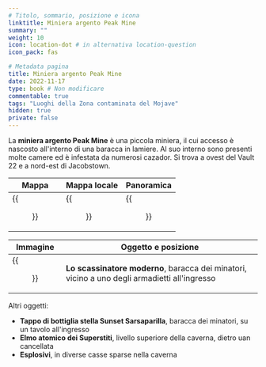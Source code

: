 ```yaml
---
# Titolo, sommario, posizione e icona
linktitle: Miniera argento Peak Mine
summary: ""
weight: 10
icon: location-dot # in alternativa location-question
icon_pack: fas

# Metadata pagina
title: Miniera argento Peak Mine
date: 2022-11-17
type: book # Non modificare
commentable: true
tags: "Luoghi della Zona contaminata del Mojave"
hidden: true
private: false
---
```


<div class="fnv">

La **miniera argento Peak Mine** è una piccola miniera, il cui accesso è nascosto all'interno di una baracca in lamiere. Al suo interno sono presenti molte camere ed è infestata da numerosi cazador. Si trova a ovest del Vault 22 e a nord-est di Jacobstown.

| Mappa                          | Mappa locale                         | Panoramica                 |
| ------------------------------ | ------------------------------------ | -------------------------- |
| {{<figure src="fnv/Silver_Peak_Mine_loc.webp">}} | {{<figure src="fnv/Silver_Peak_Mine_local_map.webp">}} | {{<figure src="fnv/Silver_Peak_Mine.webp">}} |

| Immagine | Oggetto e posizione |
| -------- | ------------------- |
| {{<figure src="fnv/Tumblers_silver_peak_mine.webp">}}         |   **Lo scassinatore moderno**, baracca dei minatori, vicino a uno degli armadietti all'ingresso                  |

Altri oggetti:
- **Tappo di bottiglia stella Sunset Sarsaparilla**, baracca dei minatori, su un tavolo all'ingresso
- **Elmo atomico dei Superstiti**, livello superiore della caverna, dietro uan cancellata
- **Esplosivi**, in diverse casse sparse nella caverna

</div>

